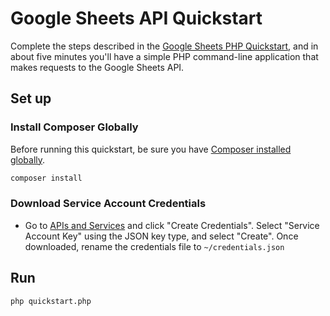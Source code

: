 # Google Sheets API Quickstart

Complete the steps described in the [Google Sheets PHP Quickstart](https://developers.google.com/sheets/api/quickstart/php), and in about five minutes you'll have a simple PHP command-line application that makes requests to the Google Sheets API.

## Set up

### Install Composer Globally

Before running this quickstart, be sure you have [Composer installed globally](https://getcomposer.org/doc/00-intro.md#globally).

```sh
composer install
```

### Download Service Account Credentials

- Go to [APIs and Services](https://pantheon.corp.google.com/apis/credentials) and click "Create Credentials".
  Select "Service Account Key" using the JSON key type, and select "Create".
  Once downloaded, rename the credentials file to `~/credentials.json`

## Run

```sh
php quickstart.php
```
